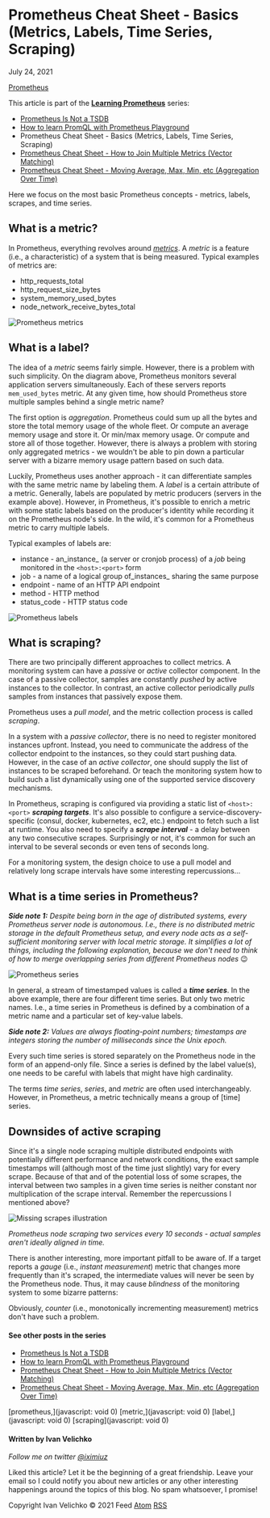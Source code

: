 # Prometheus Cheat Sheet - Basics (Metrics, Labels, Time Series, Scraping)

July 24, 2021

[Prometheus](http://iximiuz.com/en/categories/?category=Prometheus)

This article is part of the **[Learning Prometheus](http://iximiuz.com/en/categories/?category=Prometheus)** series:

- [Prometheus Is Not a TSDB](http://iximiuz.com/en/posts/prometheus-is-not-a-tsdb/)
- [How to learn PromQL with Prometheus Playground](http://iximiuz.com/en/posts/prometheus-learning-promql/)
- Prometheus Cheat Sheet - Basics (Metrics, Labels, Time Series, Scraping)
- [Prometheus Cheat Sheet - How to Join Multiple Metrics (Vector Matching)](http://iximiuz.com/en/posts/prometheus-vector-matching/)
- [Prometheus Cheat Sheet - Moving Average, Max, Min, etc (Aggregation Over Time)](http://iximiuz.com/en/posts/prometheus-functions-agg-over-time/)


Here we focus on the most basic Prometheus concepts - metrics, labels, scrapes, and time series.

## What is a metric?

In Prometheus, everything revolves around [_metrics_](https://prometheus.io/docs/concepts/data_model/). A _metric_ is a feature (i.e., a characteristic) of a system that is being measured. Typical examples of metrics are:

- http\_requests\_total
- http\_request\_size\_bytes
- system\_memory\_used\_bytes
- node\_network\_receive\_bytes\_total

![Prometheus metrics](http://iximiuz.com/prometheus-metrics-labels-time-series/metrics-2000-opt.png)

## What is a label?

The idea of a _metric_ seems fairly simple. However, there is a problem with such simplicity. On the diagram above, Prometheus monitors several application servers simultaneously. Each of these servers reports `mem_used_bytes` metric. At any given time, how should Prometheus store multiple samples behind a single metric name?

The first option is _aggregation_. Prometheus could sum up all the bytes and store the total memory usage of the whole fleet. Or compute an average memory usage and store it. Or min/max memory usage. Or compute and store all of those together. However, there is always a problem with storing only aggregated metrics - we wouldn't be able to pin down a particular server with a bizarre memory usage pattern based on such data.

Luckily, Prometheus uses another approach - it can differentiate samples with the same metric name by labeling them. A _label_ is a certain attribute of a metric. Generally, labels are populated by metric producers (servers in the example above). However, in Prometheus, it's possible to enrich a metric with some static labels based on the producer's identity while recording it on the Prometheus node's side. In the wild, it's common for a Prometheus metric to carry multiple labels.

Typical examples of labels are:

- instance - an_instance_ (a server or cronjob process) of a _job_ being monitored in the `<host>:<port>` form
- job - a name of a logical group of_instances_ sharing the same purpose
- endpoint - name of an HTTP API endpoint
- method - HTTP method
- status\_code - HTTP status code

![Prometheus labels](http://iximiuz.com/prometheus-metrics-labels-time-series/labels-2000-opt.png)

## What is scraping?

There are two principally different approaches to collect metrics. A monitoring system can have a _passive_ or _active_ collector component. In the case of a passive collector, samples are constantly _pushed_ by active instances to the collector. In contrast, an active collector periodically _pulls_ samples from instances that passively expose them.

Prometheus uses a _pull model_, and the metric collection process is called _scraping_.

In a system with a _passive collector_, there is no need to register monitored instances upfront. Instead, you need to communicate the address of the collector endpoint to the instances, so they could start pushing data. However, in the case of an _active collector_, one should supply the list of instances to be scraped beforehand. Or teach the monitoring system how to build such a list dynamically using one of the supported service discovery mechanisms.

In Prometheus, scraping is configured via providing a static list of `<host>:<port>` **_scraping targets_**. It's also possible to configure a service-discovery-specific (consul, docker, kubernetes, ec2, etc.) endpoint to fetch such a list at runtime. You also need to specify a **_scrape interval_** \- a delay between any two consecutive scrapes. Surprisingly or not, it's common for such an interval to be several seconds or even tens of seconds long.

For a monitoring system, the design choice to use a pull model and relatively long scrape intervals have some interesting repercussions...

## What is a time series in Prometheus?

_**Side note 1:** Despite being born in the age of distributed systems, every Prometheus server node is autonomous. I.e., there is no distributed metric storage in the default Prometheus setup, and every node acts as a self-sufficient monitoring server with local metric storage. It simplifies a lot of things, including the following explanation, because we don't need to think of how to merge overlapping series from different Prometheus nodes_ 😉

![Prometheus series](http://iximiuz.com/prometheus-metrics-labels-time-series/time-series-2000-opt.png)

In general, a stream of timestamped values is called a **_time series_**. In the above example, there are four different time series. But only two metric names. I.e., a time series in Prometheus is defined by a combination of a metric name and a particular set of key-value labels.

_**Side note 2:** Values are always floating-point numbers; timestamps are integers storing the number of milliseconds since the Unix epoch._

Every such time series is stored separately on the Prometheus node in the form of an append-only file. Since a series is defined by the label value(s), one needs to be careful with labels that might have high cardinality.

The terms _time series_, _series_, and _metric_ are often used interchangeably. However, in Prometheus, a metric technically means a group of [time] series.

## Downsides of active scraping

Since it's a single node scraping multiple distributed endpoints with potentially different performance and network conditions, the exact sample timestamps will (although most of the time just slightly) vary for every scrape. Because of that and of the potential loss of some scrapes, the interval between two samples in a given time series is neither constant nor multiplication of the scrape interval. Remember the repercussions I mentioned above?

![Missing scrapes illustration](http://iximiuz.com/prometheus-metrics-labels-time-series/scrape-interval-drift-2000-opt.png)

_Prometheus node scraping two services every 10 seconds - actual samples aren't ideally aligned in time._

There is another interesting, more important pitfall to be aware of. If a target reports a _gauge_ (i.e., _instant measurement_) metric that changes more frequently than it's scraped, the intermediate values will never be seen by the Prometheus node. Thus, it may cause _blindness_ of the monitoring system to some bizarre patterns:

Obviously, _counter_ (i.e., monotonically incrementing measurement) metrics don't have such a problem.

#### See other posts in the series

- [Prometheus Is Not a TSDB](http://iximiuz.com/en/posts/prometheus-is-not-a-tsdb/)
- [How to learn PromQL with Prometheus Playground](http://iximiuz.com/en/posts/prometheus-learning-promql/)
- [Prometheus Cheat Sheet - How to Join Multiple Metrics (Vector Matching)](http://iximiuz.com/en/posts/prometheus-vector-matching/)
- [Prometheus Cheat Sheet - Moving Average, Max, Min, etc (Aggregation Over Time)](http://iximiuz.com/en/posts/prometheus-functions-agg-over-time/)

[prometheus,](javascript: void 0) [metric,](javascript: void 0) [label,](javascript: void 0) [scraping](javascript: void 0)

#### Written by Ivan Velichko

_Follow me on twitter [@iximiuz](https://twitter.com/iximiuz)_

Liked this article? Let it be the beginning of a great friendship. Leave your email so I could notify you about new articles or any other interesting happenings around the topics of this blog. No spam whatsoever, I promise!

Copyright Ivan Velichko © 2021 Feed [Atom](http://iximiuz.com/feed.atom) [RSS](http://iximiuz.com/feed.rss)

